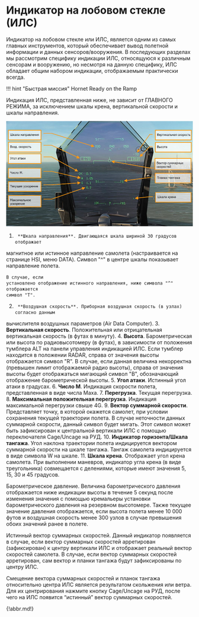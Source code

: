 # Индикатор на лобовом стекле (ИЛС)

Индикатор на лобовом стекле или ИЛС, является одним из самых главных инструментов, который
обеспечивает вывод полетной информации и данных сенсоров/вооружения. В последующих
разделах мы рассмотрим специфику индикации ИЛС, относящуюся к различным сенсорам и
вооружению, но несмотря на данную специфику, ИЛС обладает общим набором индикации,
отображаемым практически всегда.



!!! hint "Быстрая миссия"
    Hornet Ready on the Ramp


Индикация ИЛС, представленная ниже, не зависит от ГЛАВНОГО РЕЖИМА, за исключением
шкалы крена, вертикальной скорости и шкалы направления.


![Рисунок 40. Базовая информация ИЛС](img/84-1.jpg)

1.      **Шкала направления**. Двигающаяся шкала шириной 30 градусов отображает
магнитное или истинное направление самолета (настраивается на странице HSI, меню
DATA). Символ "^" в центре шкалы показывает направление полета.

    В случае, если
    установлено отображение истинного направления, ниже символа "^" отображается
    символ "Т".

2.      **Воздушная скорость**. Приборная воздушная скорость (в узлах) согласно данным
вычислителя воздушных параметров (Air Data Computer).
3.  **Вертикальная скорость**. Положительная или отрицательная вертикальная скорость
(в футах в минуту).
4. **Высота**. Барометрическая или высота по радиовысотомеру (в футах), в зависимости
от положения тумблера ALT на панели управления индикацией ИЛС. Если тумблер
находится в положении RADAR, справа от значения высоты отображается символ "R".
В случае, если данная величина некорректна (превышен лимит отображаемой радио
высоты), справа от значения высоты будет отображаться мигающий символ "B",
обозначающий отображение барометрической высоты.
5. **Угол атаки**. Истинный угол атаки в градусах.
6. **Число М**. Индикация скорости полета, представленная в виде числа Маха.
7. **Перегрузка**. Текущая перегрузка.
8. **Максимальная положительная перегрузка**. Индикация максимальной перегрузки
свыше 4G.
9. **Вектор суммарной скорости**. Представляет точку, в которой окажется самолет, при
условии сохранения текущей траектории полета. В случае неточности данных
суммарной скорости, данный символ будет мигать. Этот символ может быть
зафиксирован к центральной вертикали ИЛС с помощью переключателя Сage/Uncage
на РУД.
10. **Индикатор горизонта/Шкала тангажа**. Угол наклона траектории полета
индицируется вектором суммарной скорости на шкале тангажа. Тангаж самолета
индицируется в виде символа W на шкале.
11. **Шкала крена**. Отображает угол крена самолета. При выполнении маневров,
индикатор угла крена (в виде треугольника) совмещается с делениями, которые имеют
значения 5, 15, 30 и 45 градусов.

Барометрическое давление. Величина барометрического давления отображается ниже
индикации высоты в течение 5 секунд после изменения значения с помощью кремальеры
установки барометрического давления на резервном высотомере. Также текущее значение
давления отображается, если высота полета менее 10 000 футов и воздушная скорость
менее 300 узлов в случае превышения обоих значений ранее в полете.

Истинный вектор суммарных скоростей. Данный индикатор появляется в случае, если
вектор суммарных скоростей арретирован (зафиксирован) к центру вертикали ИЛС и
отображает реальный вектор скоростей самолета. В случае, если вектор суммарных
скоростей арретирован, сам вектор и планки тангажа будут зафиксированы по центру ИЛС.

Смещение вектора суммарных скоростей и планок тангажа относительно центра ИЛС
является результатом скольжения или ветра. Для их центрирования нажмите кнопку
Cage/Uncage на РУД, после чего на ИЛС появится “истинный” вектор суммарных скоростей.


{!abbr.md!}
